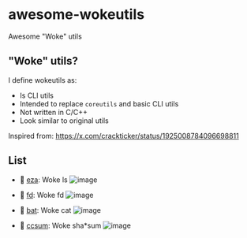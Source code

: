 # awesome-wokeutils
Awesome "Woke" utils

## "Woke" utils?

I define wokeutils as:
- Is CLI utils
- Intended to replace `coreutils` and basic CLI utils
- Not written in C/C++
- Look similar to original utils

Inspired from: <https://x.com/crackticker/status/1925008784096698811>

## List

- 🦀 [eza](https://github.com/eza-community/eza): Woke ls
![image](https://github.com/user-attachments/assets/1339d02b-ec18-4a1d-ad7b-e5356d9cea49)

- 🦀 [fd](https://github.com/sharkdp/fd): Woke fd
![image](https://github.com/user-attachments/assets/a9ab1103-0e4a-4220-bdf2-13912a6e27ba)

- 🦀 [bat](https://github.com/sharkdp/bat): Woke cat
![image](https://github.com/user-attachments/assets/953e20ae-4504-4fcb-97b3-fefef14f16ca)

- 🦀 [ccsum](https://github.com/sevenc-nanashi/ccsum): Woke sha*sum
![image](https://github.com/user-attachments/assets/a508992c-cd72-4ddb-b672-a0b84942636a)

